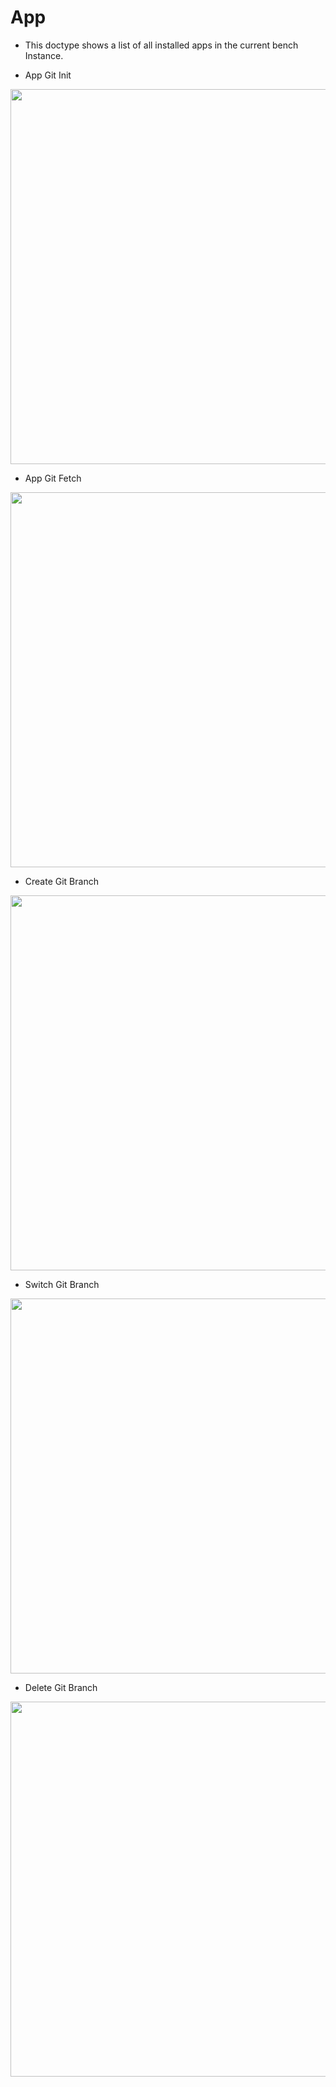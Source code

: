 # App

- This doctype shows a list of all installed apps in the current bench Instance.

- App Git Init

<img src="https://github.com/frappe/bench_manager/wiki/images/app-init.gif" width="600">

- App Git Fetch

<img src="https://github.com/frappe/bench_manager/wiki/images/app-fetch.gif" width="600">

- Create Git Branch

<img src="https://github.com/frappe/bench_manager/wiki/images/app-new_branch.gif" width="600">

- Switch Git Branch

<img src="https://github.com/frappe/bench_manager/wiki/images/app-switch_branch.gif" width="600">

- Delete Git Branch

<img src="https://github.com/frappe/bench_manager/wiki/images/app-delete_branch.gif" width="600">

